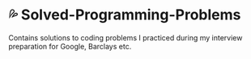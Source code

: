 # :sweat_drops: Solved-Programming-Problems
Contains solutions to coding problems I practiced during my interview preparation for Google, Barclays etc.
